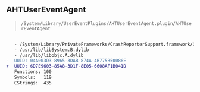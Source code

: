 ## AHTUserEventAgent

> `/System/Library/UserEventPlugins/AHTUserEventAgent.plugin/AHTUserEventAgent`

```diff

   - /System/Library/PrivateFrameworks/CrashReporterSupport.framework/CrashReporterSupport
   - /usr/lib/libSystem.B.dylib
   - /usr/lib/libobjc.A.dylib
-  UUID: 04A003D3-8965-3DAB-874A-4B775B50086E
+  UUID: 6D7E9603-85A8-3D1F-8E05-6608AF1B041D
   Functions: 100
   Symbols:   119
   CStrings:  435

```
